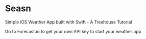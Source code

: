 Seasn
=====

Simple iOS Weather App built with Swift - A Treehouse Tutorial


Go to Forecast.io to get your own API key to start your weather app
